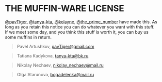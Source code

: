 # THE MUFFIN-WARE LICENSE

[@pavTiger](http://t.me/pavtiger), [@tanya-kta](http://vk.com/ricopin), [@kolayne](http://t.me/kolayne), [@the_prime_number](http://vk.com/id2051067) have made this. As long as you retain this notice
you can do whatever you want with this stuff. If we meet some day, and you think
this stuff is worth it, you can buy us some muffins in return.

> Pavel Artushkov, <pavTiger@gmail.com>

> Tatiana Kadykova, <tanya-kta@bk.ru>

> Nikolay Nechaev, <nikolay_nechaev@mail.ru>

> Olga Starunova, <bogadelenka@mail.ru>

